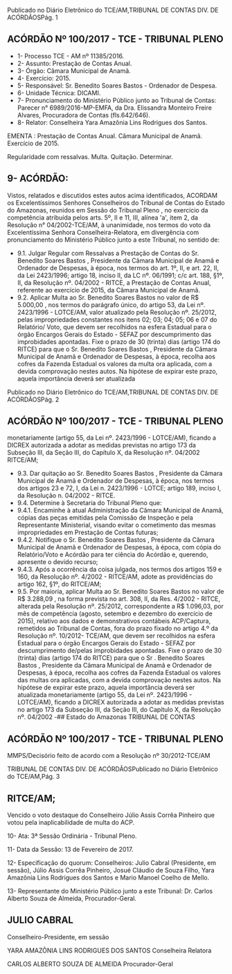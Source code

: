Publicado  no  Diário Eletrônico do TCE/AM,TRIBUNAL DE CONTAS DIV. DE  ACÓRDÃOSPág. 1

## ACÓRDÃO Nº 100/2017 - TCE - TRIBUNAL PLENO

- 1- Processo TCE - AM nº 11385/2016.
- 2- Assunto: Prestação de Contas Anual.
- 3- Órgão: Câmara Municipal de Anamã.
- 4- Exercício: 2015.
- 5- Responsável: Sr. Benedito Soares Bastos - Ordenador de Despesa.
- 6- Unidade Técnica: DICAMI.
- 7- Pronunciamento  do Ministério  Público  junto  ao Tribunal  de  Contas: Parecer  n° 6989/2016-MP-EMFA,  da  Dra.  Elissandra  Monteiro  Freire  Alvares,  Procuradora  de Contas (fls.642/646).
- 8- Relator: Conselheira Yara Amazônia Lins Rodrigues dos Santos.

EMENTA : Prestação  de  Contas  Anual.  Câmara Municipal de Anamã. Exercício de 2015.

Regularidade com ressalvas. Multa. Quitação. Determinar.

## 9- ACÓRDÃO:

Vistos, relatados e discutidos estes autos acima identificados, ACORDAM os Excelentíssimos Senhores Conselheiros do Tribunal de Contas do Estado do Amazonas, reunidos em Sessão do Tribunal Pleno , no exercício da competência atribuída pelos arts. 5º,  II e 11,  III, alínea 'a', item 2, da Resolução n° 04/2002-TCE/AM, à unanimidade, nos termos do voto da  Excelentíssima Senhora Conselheira-Relatora, em divergência com pronunciamento do Ministério Público junto a este Tribunal, no sentido de:

- 9.1. Julgar  Regular  com  Ressalvas a Prestação  de  Contas  do Sr. Benedito Soares Bastos , Presidente da Câmara Municipal de Anamã e Ordenador de Despesas, à época, nos termos do art. 1º, II, e art. 22, II, da Lei 2423/1996; artigo 18, inciso II, da LC nº. 06/1991; c/c art. 188, §1º,  II,  da  Resolução  nº.  04/2002  -  RITCE,  a  Prestação  de  Contas Anual, referente ao exercício de 2015, da Câmara Municipal de Anamã.
- 9.2. Aplicar  Multa ao Sr.  Benedito  Soares  Bastos no  valor  de R$ 5.000,00 , nos  termos  do  parágrafo  único,  do  artigo  53,  da  Lei  nº. 2423/1996 - LOTCE/AM, valor atualizado pela Resolução nº. 25/2012, pelas impropriedades constantes nos itens 02; 03; 04; 05; 06 e 07  do Relatório/  Voto,  que  devem  ser  recolhidos  na  esfera  Estadual  para  o órgão  Encargos  Gerais  do Estado  - SEFAZ  por  descumprimento  das improbidades apontadas. Fixe o prazo de 30 (trinta) dias (artigo 174 do RITCE)  para  que  o Sr. Benedito  Soares  Bastos , Presidente  da Câmara  Municipal  de  Anamã  e  Ordenador  de  Despesas,  à  época, recolha  aos  cofres  da  Fazenda  Estadual  os  valores  da  multa  ora aplicada,  com  a  devida  comprovação  nestes  autos.  Na  hipótese  de expirar este prazo, aquela importância deverá ser atualizada

Publicado  no  Diário Eletrônico do TCE/AM,TRIBUNAL DE CONTAS DIV. DE  ACÓRDÃOSPág. 2

## ACÓRDÃO Nº 100/2017 - TCE - TRIBUNAL PLENO

monetariamente (artigo 55, da Lei nº. 2423/1996 - LOTCE/AM), ficando a DICREX autorizada a adotar as medidas previstas no artigo 173 da Subseção III, da Seção III, do Capítulo X, da Resolução nº. 04/2002 RITCE/AM;

- 9.3. Dar quitação ao Sr. Benedito Soares Bastos ,  Presidente da Câmara Municipal de Anamã e Ordenador de Despesas, à época, nos termos dos artigos 23 e 72, I, da Lei n. 2423/1996 - LOTCE; artigo 189, inciso I, da Resolução n. 04/2002 - RITCE.
- 9.4. Determine à Secretaria do Tribunal Pleno que:
- 9.4.1. Encaminhe à atual Administração da Câmara Municipal de Anamã, cópias das peças emitidas pela Comissão de Inspeção e pela Representante  Ministerial,  visando  evitar  o  cometimento  das  mesmas impropriedades em Prestação de Contas futuras;
- 9.4.2. Notifique o Sr. Benedito Soares Bastos ,  Presidente da Câmara Municipal de Anamã e Ordenador de Despesas, à época, com cópia do Relatório/Voto  e  Acórdão  para  ter  ciência  do  Acórdão  e,  querendo, apresente o devido recurso;
- 9.4.3. Após a ocorrência da coisa julgada, nos termos dos artigos 159 e 160,  da  Resolução  nº.  4/2002  -  RITCE/AM,  adote  as  providências  do artigo 162, §1º, do RITCE/AM;
- 9.5. Por maioria, aplicar Multa ao Sr. Benedito Soares Bastos no valor de R$ 3.288,09 ,  na forma prevista no art. 308, II, da Res. 4/2002 - RITCE, alterada pela Resolução nº. 25/2012, correspondente a R$ 1.096,03, por mês  de  competência  (agosto,  setembro  e  dezembro do  exercício  de 2015),  relativo  aos  dados  e  demonstrativos  contábeis  ACP/Captura, remetidos ao Tribunal de Contas, fora do prazo fixado no artigo 4.º da Resolução nº. 10/2012- TCE/AM, que devem ser recolhidos na esfera Estadual  para  o  órgão  Encargos  Gerais  do  Estado  -  SEFAZ  por descumprimento de/pelas improbidades apontadas. Fixe o prazo de 30 (trinta)  dias  (artigo  174  do  RITCE)  para  que  o Sr . Benedito  Soares Bastos ,  Presidente  da  Câmara  Municipal  de  Anamã  e  Ordenador  de Despesas, à época, recolha aos cofres da Fazenda Estadual os valores das multas ora aplicadas, com a devida comprovação nestes autos. Na hipótese de expirar este prazo, aquela importância deverá ser atualizada monetariamente (artigo 55, da Lei nº. 2423/1996 - LOTCE/AM), ficando a DICREX  autorizada  a adotar as medidas previstas no artigo 173 da Subseção III,  da Seção III, do Capítulo  X, da Resolução nº. 04/2002  -## Estado do Amazonas TRIBUNAL DE CONTAS

## ACÓRDÃO Nº 100/2017 - TCE - TRIBUNAL PLENO

MMPS/Decisório feito de acordo com a Resolução nº 30/2012-TCE/AM

TRIBUNAL DE CONTAS DIV. DE  ACÓRDÃOSPublicado  no  Diário Eletrônico do TCE/AM,Pág. 3

## RITCE/AM;

Vencido o voto destaque do Conselheiro Júlio Assis Corrêa Pinheiro que votou pela inaplicabilidade de multa do ACP.

10-  Ata: 3ª Sessão Ordinária - Tribunal Pleno.

11-  Data da Sessão: 13 de Fevereiro de 2017.

12-  Especificação do quorum: Conselheiros: Julio Cabral (Presidente, em sessão), Júlio Assis Corrêa Pinheiro, Josué Cláudio de Souza Filho, Yara Amazônia Lins Rodrigues dos Santos e Mario Manoel Coelho de Mello.

13-  Representante  do  Ministério  Público  junto  a  este Tribunal: Dr. Carlos  Alberto Souza de Almeida, Procurador-Geral.

## JULIO CABRAL

Conselheiro-Presidente, em sessão

YARA AMAZÔNIA LINS RODRIGUES DOS SANTOS Conselheira Relatora

CARLOS ALBERTO SOUZA DE ALMEIDA Procurador-Geral